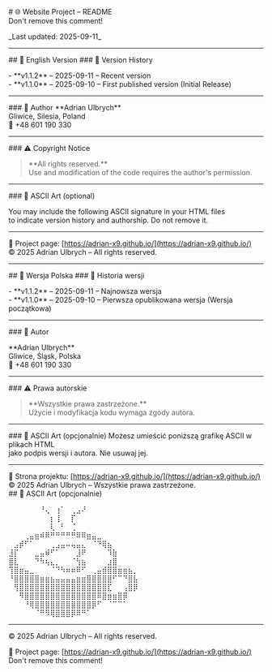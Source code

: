 \# 🌐 Website Project – README  
Don't remove this comment!

\_Last updated: 2025-09-11\_

---

\## 🔹 English Version
\### 📌 Version History

\- \*\*v1.1.2\*\* – 2025-09-11 – Recent version  
\- \*\*v1.1.0\*\* – 2025-09-10 – First published version (Initial Release)

---

\### 👤 Author
\*\*Adrian Ulbrych\*\*  
Gliwice, Silesia, Poland  
📱 +48 601 190 330

---

\### ⚠️ Copyright Notice

> \*\*All rights reserved.\*\*  
> Use and modification of the code requires the author's permission.

---

\### 🐉 ASCII Art (optional)

You may include the following ASCII signature in your HTML files  
to indicate version history and authorship. Do not remove it.

---

🔗 Project page: \[https://adrian-x9.github.io/](https://adrian-x9.github.io/)  
© 2025 Adrian Ulbrych – All rights reserved.

---

\## 🔸 Wersja Polska
\### 📌 Historia wersji

\- \*\*v1.1.2\*\* – 2025-09-11 – Najnowsza wersja  
\- \*\*v1.1.0\*\* – 2025-09-10 – Pierwsza opublikowana wersja (Wersja początkowa)

---

\### 👤 Autor

\*\*Adrian Ulbrych\*\*  
Gliwice, Śląsk, Polska  
📱 +48 601 190 330

---

\### ⚠️ Prawa autorskie

> \*\*Wszystkie prawa zastrzeżone.\*\*  
> Użycie i modyfikacja kodu wymaga zgody autora.

---

\### 🐉 ASCII Art (opcjonalnie)
Możesz umieścić poniższą grafikę ASCII w plikach HTML  
jako podpis wersji i autora. Nie usuwaj jej.

---

🔗 Strona projektu: \[https://adrian-x9.github.io/](https://adrian-x9.github.io/)  
© 2025 Adrian Ulbrych – Wszystkie prawa zastrzeżone.  
\## 🐉 ASCII Art (opcjonalnie)

⠀⠀⠀⠀⠀⠀⠘⢄⠀⢰⠁⠀⢀⣠⠜  
⠀⠀⠀⠀⠀⠀⠀⠀⡆⢸⠀⠀⡏  
⠀⠀⠀⠀⠀⠀⠀⠀⢇⠀⠃⠀⢈  
⠀⠀⠀⢀⣤⣶⠾⠿⠛⠛⠛⠛⠛⠿⠿⣶⣤⣀  
⠀⣠⡾⠋⠁⠀⠀⠀⢀⣠⣤⠤⢤⣤⣄⠀⠈⠙⢿⣦  
⣸⡏⠀⠀⠀⣀⣤⠾⠋⠁⠀⠀⠀⣸⠟⠀⠀⠀⠀⠹⣷  
⣿⣇⠀⠀⠀⠙⠳⢦⣄⡀⠀⠀⠈⢳⣦⠀⠀⠀⠀⣰⣿  
⢹⣿⣶⣤⣀⠀⠀⠀⠈⠙⠳⠶⠶⠿⠋⠀⢀⣤⣾⣿⣿⣶⣶⣦⡀  
⠘⣿⣿⣿⣿⣿⣶⣶⣦⣤⣤⣤⣤⣶⣶⣿⣿⣿⣿⣿⠋⠉⠙⣿⣧  
⠀⢻⣿⣿⣿⣿⣿⣿⣿⣿⣿⣿⣿⣿⣿⣿⣿⣿⣿⣏⠀⠀⢠⣿⡿  
⠀⠀⠻⣿⣿⣿⣿⣿⣿⣿⣿⣿⣿⣿⣿⣿⣿⠿⣿⣶⣶⣿⡿  
⠀⠀⠀⠘⢿⣿⣿⣿⣿⣿⣿⣿⣿⣿⣿⣿⡿⠋⠀⠈⠉⠉⠁  
⠀⠀⠀⠀⠀⠈⠛⠻⢿⣿⣿⣿⡿⠿⠛⠁  

---

© 2025 Adrian Ulbrych – All rights reserved.

🔗 Project page: \[https://adrian-x9.github.io/](https://adrian-x9.github.io/)
Don't remove this comment!